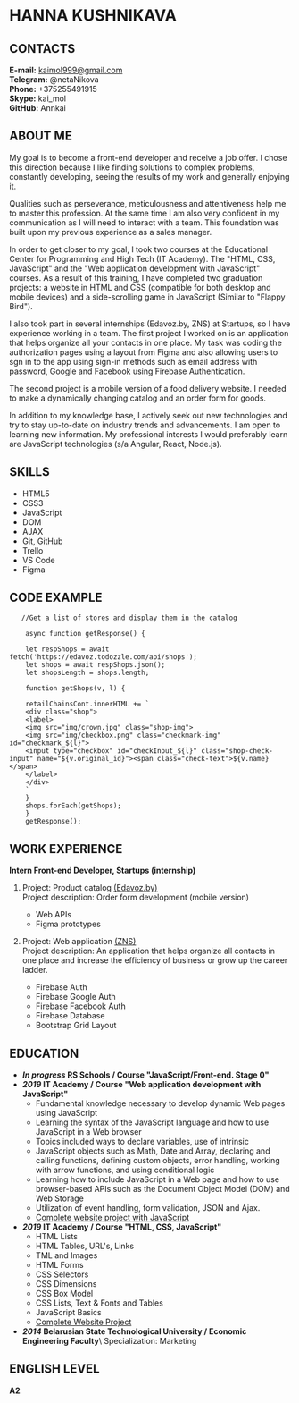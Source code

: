 # HANNA KUSHNIKAVA
## CONTACTS                 
**E-mail:** kaimol999@gmail.com\
**Telegram:** @netaNikova\
**Phone:** +375255491915\
**Skype:** kai_mol\
**GitHub:** Annkai

## ABOUT ME
My goal is to become a front-end developer and receive a job offer.
I chose this direction because I like finding solutions to complex problems, constantly developing, seeing the results of my work and generally enjoying it.

Qualities such as perseverance, meticulousness and attentiveness help me to master this profession. At the same time I am also very confident in my communication as I will need to interact with a team. This foundation was built upon my previous experience as a sales manager.

In order to get closer to my goal, I took two courses at the Educational Center for Programming and High Tech (IT Academy). The "HTML, CSS, JavaScript" and the "Web application development with JavaScript" courses. As a result of this training, I have completed two graduation projects: a website in HTML and CSS (compatible for both desktop and mobile devices) and a side-scrolling game in JavaScript (Similar to "Flappy Bird").

I also took part in several internships (Edavoz.by, ZNS) at Startups, so I have experience working in a team. The first project I worked on is an application that helps organize all your contacts in one place. My task was coding the authorization pages using a layout from Figma and also allowing users to sgn in to the app using sign-in methods such as email address with password, Google and Facebook using Firebase Authentication.

The second project is a mobile version of a food delivery website. I needed to make a dynamically changing catalog and an order form for goods.

In addition to my knowledge base, I actively seek out new technologies and try to stay up-to-date on industry trends and advancements. I am open to learning new information. My professional interests I would preferably learn are JavaScript technologies (s/a Angular, React, Node.js).

## SKILLS 
* HTML5
* CSS3
* JavaScript
* DOM
* AJAX
* Git, GitHub
* Trello
* VS Code
* Figma

## CODE EXAMPLE

       //Get a list of stores and display them in the catalog

        async function getResponse() {

        let respShops = await fetch('https://edavoz.todozzle.com/api/shops');
        let shops = await respShops.json();
        let shopsLength = shops.length;

        function getShops(v, l) {

        retailChainsCont.innerHTML += `
        <div class="shop">
        <label>
        <img src="img/crown.jpg" class="shop-img">
        <img src="img/checkbox.png" class="checkmark-img" id="checkmark_${l}">
        <input type="checkbox" id="checkInput_${l}" class="shop-check-input" name="${v.original_id}"><span class="check-text">${v.name}</span>
        </label>
        </div>
        `
        }
        shops.forEach(getShops);
        }
        getResponse();

## WORK EXPERIENCE
**Intern Front-end Developer, Startups (internship)**

1. Project: Product catalog [(Edavoz.by)](https://github.com/Annkai/Edavoz)\
Project description: Order form development (mobile version)
    * Web APIs
    * Figma prototypes

2. Project: Web application [(ZNS)](https://github.com/Annkai/ZNS)\
Project description: An application that helps organize all contacts in one place and increase the efficiency of business or grow up the career ladder.
    * Firebase Auth
    * Firebase Google Auth
    * Firebase Facebook Auth
    * Firebase Database
    * Bootstrap Grid Layout

## EDUCATION
* **_In progress_ RS Schools / Course "JavaScript/Front-end. Stage 0"**
* **_2019_ IT Academy / Course "Web application development with JavaScript"**
    * Fundamental knowledge necessary to develop dynamic Web pages using JavaScript
    * Learning the syntax of the JavaScript language and how to use JavaScript in a Web browser
    * Topics included ways to declare variables, use of intrinsic
    * JavaScript objects such as Math, Date and Array, declaring and calling functions, defining custom objects, error handling, working with arrow functions, and using conditional logic
    * Learning how to include JavaScript in a Web page and how to use browser-based APIs such as the Document Object Model (DOM) and Web Storage
    * Utilization of event handling, form validation, JSON and Ajax.
    * [Complete website project with JavaScript](https://project--annkai.repl.co/)
* **_2019_ IT Academy / Course "HTML, CSS, JavaScript"**
    * HTML Lists
    * HTML Tables, URL's, Links
    * TML and Images
    * HTML Forms
    * CSS Selectors
    * CSS Dimensions
    * CSS Box Model
    * CSS Lists, Text & Fonts and Tables
    * JavaScript Basics
    * [Complete Website Project](https://github.com/Annkai/Annkai.github.io)
* **_2014_ Belarusian State Technological University / Economic Engineering Faculty**\ 
Specialization: Marketing
## ENGLISH LEVEL
**A2**


